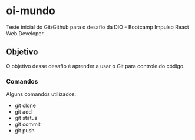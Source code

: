 # oi-mundo
Teste inicial do Git/Github para o desafio da DIO - Bootcamp Impulso React Web Developer.

## Objetivo

O objetivo desse desafio é aprender a usar o Git para controle do código.

### Comandos

Alguns comandos utilizados:

* git clone 
* git add
* git status
* git commit
* git push